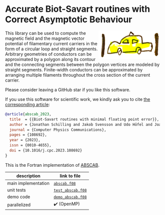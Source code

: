 # Accurate Biot-Savart routines with Correct Asymptotic Behaviour
<img src="abscab_logo.png" alt="ABSCAB logo" width="200" align="right"/>

This library can be used to compute the magnetic field and the magnetic vector potential
of filamentary current carriers in the form of a circular loop and straight segments.
Arbitrary geometries of conductors can be approximated by a polygon along its contour
and the connecting segments between the polygon vertices are modeled by straight segments.
Finite-width conductors can be approximated by arranging multiple filaments
throughout the cross section of the current carrier.

Please consider leaving a GitHub star if you like this software.

If you use this software for scientific work,
we kindly ask you to cite [the corresponding article](https://doi.org/10.1016/j.cpc.2023.108692):
```bibtex
@article{abscab_2023,
  title  = {{Biot-Savart routines with minimal floating point error}},
  author = {Jonathan Schilling and Jakob Svensson and Udo Höfel and Joachim Geiger and Henning Thomsen},
  journal = {Computer Physics Communications},
  pages = {108692},
  year = {2023},
  issn = {0010-4655},
  doi = {10.1016/j.cpc.2023.108692}
}
```

This is the Fortran implementation of [ABSCAB](https://github.com/jonathanschilling/abscab).

| description         | link to file |
| ------------------- | ----------------------------------------------------- |
| main implementation | [`abscab.f08`](src/main/fortran/abscab.f08)           |
| unit tests          | [`test_abscab.f08`](src/test/fortran/test_abscab.f08) |
| demo code           | [`demo_abscab.f08`](src/test/fortran/demo_abscab.f08) |
| parallelized        | :heavy_check_mark: (OpenMP)                           |
